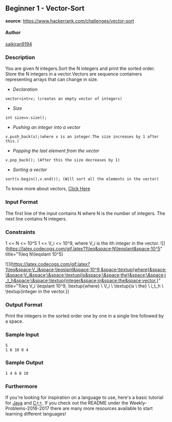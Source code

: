 ## Beginner 1 - Vector-Sort
__source__:
https://www.hackerrank.com/challenges/vector-sort
#### Author
[saikiran9194](https://www.hackerrank.com/challenges/vector-sort)

### Description
You are given N integers.Sort the N integers and print the sorted order.
Store the N integers in a vector.Vectors are sequence containers representing
arrays that can change in size.

* *Declaration*

```
vector<int>v; (creates an empty vector of integers)
```

* *Size*

```
int size=v.size();
```

* *Pushing an integer into a vector*

```
v.push_back(x);(where x is an integer.The size increases by 1 after this.)
```

* *Popping the last element from the vector*

```
v.pop_back(); (After this the size decreases by 1)
```

* *Sorting a vector*

```
sort(v.begin(),v.end()); (Will sort all the elements in the vector)
```

To know more about vectors, [Click Here](https://www.hackerrank.com/external_redirect?to=http://www.cplusplus.com/reference/vector/vector/)


### Input Format
The first line of the input contains N where N is the number of integers. The
next line contains N integers.

### Constraints
1 <= N <= 10^5
1 <= V_i <= 10^9, where V_i is the ith integer in the vector.
![](https://latex.codecogs.com/gif.latex?1\leq&space;N\leqslant&space;10^5" title="1\leq N\leqslant 10^5)

![](https://latex.codecogs.com/gif.latex?1\leq&space;V_i&space;\leqslant&space;10^9,&space;\textup{where}&space;\&space;V_i&space;\&space;\textup{is&space;\&space;the}&space;\&space;i_t_h&space;\&space;\textup{integer&space;in&space;the&space;vector.}" title="1\leq V_i \leqslant 10^9, \textup{where} \ V_i \ \textup{is \ the} \ i_t_h \ \textup{integer in the vector.})

### Output Format

Print the integers in the sorted order one by one in a single line followed by
a space.

### Sample Input
```
5
1 6 10 8 4
```

### Sample Output
```
1 4 6 8 10
```

### Furthermore
If you're looking for inspiration on a language to use, here's a basic tutorial
for [Java](http://www.codeproject.com/Articles/2853/Java-Basics-Input-and-Output)
and [C++](http://www.cplusplus.com/doc/tutorial/basic_io/).  If you check out
the README under the Weekly-Problems-2016-2017 there are many more resources
available to start learning different languages!
